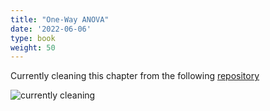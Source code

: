 ```yaml
---
title: "One-Way ANOVA"
date: '2022-06-06'
type: book
weight: 50
---
```


Currently cleaning this chapter from the following
[repository](https://github.com/jpedroza1228/cpp_3307)

![currently
cleaning](https://media.giphy.com/media/zZRxy466qETsY/giphy.gif)

